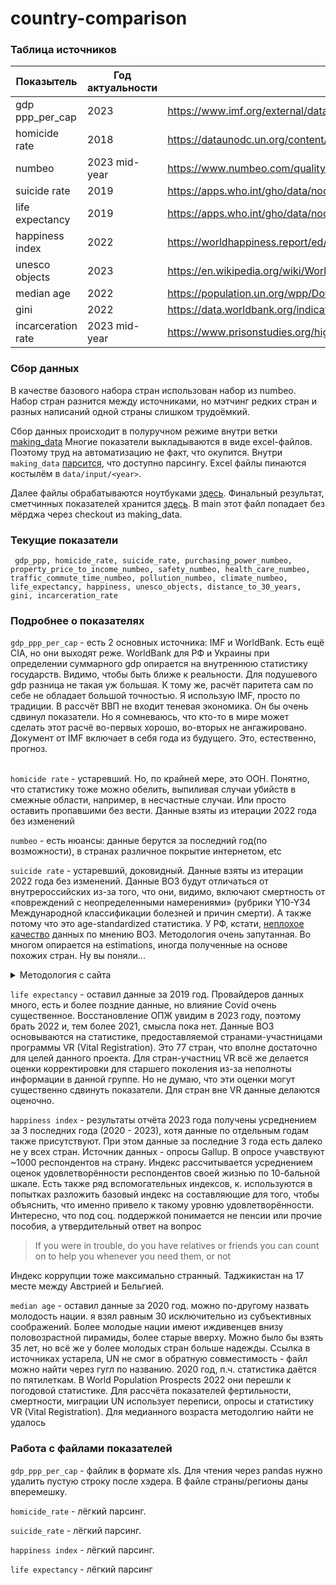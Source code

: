 # country-comparison

### Таблица источников

| Показытель         | Год актуальности | Источник                                                                                                                       |
|--------------------|------------------|--------------------------------------------------------------------------------------------------------------------------------|
| gdp ppp_per_cap    | 2023             | https://www.imf.org/external/datamapper/PPPPC@WEO/OEMDC/ADVEC/WEOWORLD                                                         |
| homicide rate      | 2018             | https://dataunodc.un.org/content/homicide-rate-option-2                                                                        |
| numbeo             | 2023 mid-year    | https://www.numbeo.com/quality-of-life/rankings_by_country.jsp                                                                 |
| suicide rate       | 2019             | https://apps.who.int/gho/data/node.main.MHSUICIDEASDR?lang=en                                                                  |
| life expectancy    | 2019             | https://apps.who.int/gho/data/node.main.688                                                                                    |
| happiness index    | 2022             | https://worldhappiness.report/ed/2023/#appendices-and-data                                                                     |
| unesco objects     | 2023             | https://en.wikipedia.org/wiki/World_Heritage_Sites_by_country                                                                  |
| median age         | 2022             | https://population.un.org/wpp/Download/Files/1_Indicators%20(Standard)/EXCEL_FILES/1_Population/WPP2019_POP_F05_MEDIAN_AGE.xlsx |
| gini               | 2022             | https://data.worldbank.org/indicator/SI.POV.GINI/                                                                              |
| incarceration rate | 2023 mid-year    | https://www.prisonstudies.org/highest-to-lowest/prison_population_rate?field_region_taxonomy_tid=All                           |



### Сбор данных

В качестве базового набора стран использован набор из numbeo. Набор стран разнится между источниками, 
но мэтчинг редких стран и разных написаний одной страны слишком трудоёмкий.

Сбор данных происходит в полуручном режиме внутри ветки
[making_data](https://github.com/PVGorshenin/country_comparison/tree/making_data)
Многие показатели выкладываются в виде excel-файлов. Поэтому труд на автоматизацию не факт, что окупится.
Внутри `making_data` [парсится](https://github.com/PVGorshenin/country_comparison/tree/making_data/get_data/parse), что доступно парсингу.
Excel файлы пинаются костылём в `data/input/<year>`.

Далее файлы обрабатываются ноутбуками 
[здесь](https://github.com/PVGorshenin/country_comparison/tree/making_data/processing).
Финальный результат, сметчинных показателей хранится 
[здесь](https://github.com/PVGorshenin/country_comparison/blob/making_data/data/result/mega_table.csv). 
В main этот файл попадает без мёрджа через checkout из making_data.



### Текущие показатели

`
gdp_ppp, homicide_rate, suicide_rate, purchasing_power_numbeo, property_price_to_income_numbeo,
safety_numbeo, health_care_numbeo, traffic_commute_time_numbeo, pollution_numbeo, climate_numbeo, 
life_expectancy, happiness, unesco_objects, distance_to_30_years, gini, incarceration_rate`


### Подробнее о показателях

`gdp_ppp_per_cap` - есть 2 основных источника: IMF и WorldBank. Есть ещё CIA, но они выходят реже. WorldBank для РФ и
Украины при определении суммарного gdp опирается на внутреннюю статистику государств.
Видимо, чтобы быть ближе к реальности. Для подушевого gdp разница не такая уж большая. К тому же, расчёт паритета сам
по себе не обладает большой точностью. Я использую IMF, просто по традиции.
В рассчёт ВВП не входит теневая экономика. Он бы очень сдвинул показатели. Но я сомневаюсь, что кто-то в мире
может сделать этот расчё во-первых хорошо, во-вторых не ангажировано. 
Документ от IMF включает в себя года из будущего. Это, естественно, прогноз.<br><br>

`homicide rate` - устаревший. Но, по крайней мере, это ООН. Понятно, что статистику тоже можно обелить, выпиливая
случаи убийств в смежные области, например, в несчастные случаи. Или просто оставить пропавшими без вести.
Данные взяты из итерации 2022 года без изменений

`numbeo` - есть нюансы: данные берутся за последний год(по возможности), в странах различное покрытие интернетом, etc

`suicide rate` - устаревший, доковидный. Данные взяты из итерации 2022 года без изменений. Данные ВОЗ будут отличаться от
внутрероссийских из-за того, что они, видимо, включают смертность от «повреждений с неопределенными намерениями» 
(рубрики Y10-Y34 Международной классификации болезней и причин смерти). А также потому что это age-standardized статистика.
У РФ, кстати, [неплохое качество](https://www.who.int/teams/mental-health-and-substance-use/data-research/suicide-data-quality)
данных по мнению ВОЗ. 
Методология очень запутанная. Во многом опирается на estimations, иногда полученные на основе похожих стран.
Ну вы поняли...

<details><summary>Методология с сайта</summary>

Method of estimation:
The estimates are derived from the WHO Global Health Estimates (GHE) 2015. 
Detailed methods are available here, and summarized below. All-cause mortality rates by age and sex for WHO Member States
are derived from life tables which draw on UN World Population Prospects 2015 revision, 
recent and unpublished analyses of all-cause and HIV mortality for countries with high HIV prevalence,
vital registration data, and estimates of child mortality from UN Inter-agency Group for Child Mortality Estimation. 
Cause-of-death distributions are estimated from death registration data when available; 
assessed and adjusted for completeness and ill-defined categories. 
Selected specific causes are based on WHO and UN Interagency estimation processes, which made use of epidemiological studies, 
disease registers and notifications systems. Other causes of death for populations without useable death-registration 
data are estimated, drawing on updated IHME single-cause analyses from the Global Burden of Disease (GBD) 2015 study,
which made use of available death registration data as well as other sources of information on deaths,
covariate regression modelling, and patterns of causes of death for similar countries. These estimates represent the best 
estimates of WHO, computed using standard categories, definitions and methods to ensure cross-country comparability,
and may not be the same as official national estimates. 
Due to changes in input data and methods, GHE2015 are not comparable to previously published WHO estimates. 
</details>

`life expectancy` - оставил данные за 2019 год. Провайдеров данных много, есть и более поздние данные, но влияние Covid
очень существенное. Восстановление ОПЖ увидим в 2023 году, поэтому брать 2022 и, тем более 2021, смысла пока нет. Данные
ВОЗ основываются на статистике, предоставляемой странами-участницами программы VR (Vital Registration). Это 77 стран, 
что вполне достаточно для целей данного проекта. Для стран-участниц VR всё же делается оценки корректировки для старшего 
поколения из-за неполноты информации в данной группе. Но не думаю, что эти оценки могут существенно сдвинуть показатели.
Для стран вне VR данные делаются оценочно. 

`happiness index` - результаты отчёта 2023 года получены усреднением за 3 последних года (2020 - 2023),
хотя данные по отдельным годам также присутствуют. При этом данные за последние 3 года есть далеко не у всех стран.
Источник данных - опросы Gallup. В опросе учавствуют ~1000 респондентов на страну. 
Индекс рассчитывается усреднением оценок удовлетворённости респондентов своей жизнью по 10-бальной шкале. Есть также
ряд вспомогательных индексов, к. используются в попытках разложить базовый индекс на составляющие для того, чтобы 
объяснить, что именно привело к такому уровню удовлетворённости. Интересно, что под соц. поддержкой понимается не
пенсии или прочие пособия, а утвердительный ответ на вопрос
> If you were in trouble, do you have relatives or friends you can count on to help you whenever you need them, or not

Индекс коррупции тоже максимально странный. Таджикистан на 17 месте между Австрией и Бельгией.

`median age` - оставил данные за 2020 год. можно по-другому назвать молодость нации.
я взял равным 30 исключительно из субъективных соображений. Более молодые нации имеют иждивенцев внизу
половозрастной пирамиды, более старые вверху. Можно было бы взять 35 лет, но всё же у более молодых стран больше надежды.
Ссылка в источниках устарела, UN не смог в обратную совместимость - файл можно найти через гугл по названию. 2020 год, 
п.ч. статистика даётся по пятилеткам. В World Population Prospects 2022 они перешли к погодовой статистике. Для рассчёта
показателей фертильности, смертности, миграции UN использует переписи, опросы и статистику VR (Vital Registration).
Для медианного возраста методолгию найти не удалось 


### Работа с файлами показателей

`gdp_ppp_per_cap` - файлик в формате xls. Для чтения через pandas нужно удалить пустую строку после хэдера. 
В файле страны/регионы даны вперемешку.

`homicide_rate` - лёгкий парсинг.

`suicide_rate` - лёгкий парсинг.

`happiness index` - лёгкий парсинг.

`life expectancy` - лёгкий парсинг





